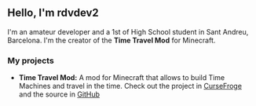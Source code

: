 ## Hello, I'm rdvdev2
I'm an amateur developer and a 1st of High School student in Sant Andreu, Barcelona. I'm the creator of the **Time Travel Mod** for Minecraft.

### My projects
 - **Time Travel Mod:** A mod for Minecraft that allows to build Time Machines and travel in the time. Check out the project in [CurseFroge](https://www.curseforge.com/minecraft/mc-mods/time-travel-mod) and the source in [GitHub](https://github.com/rdvdev2/TimeTravelMod)
